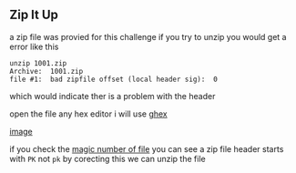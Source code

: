 ## Zip It Up

a zip file was provied for this challenge
if you try to unzip you would get a error like this 
```
unzip 1001.zip
Archive:  1001.zip
file #1:  bad zipfile offset (local header sig):  0
```
which would indicate ther is a problem with the header 

open the file any hex editor i will use [ghex](https://github.com/GNOME/ghex.git)

[image]()

if you check the [magic number of file]() you can see a zip file header starts with `PK` not `pk` by corecting this we can unzip the file 
